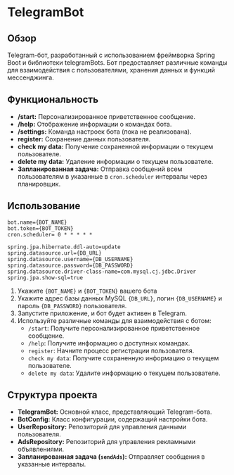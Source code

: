 # TelegramBot

## Обзор
Telegram-бот, разработанный с использованием фреймворка Spring Boot и библиотеки telegramBots. Бот предоставляет различные команды для взаимодействия с пользователями, хранения данных и функций мессенджинга.

## Функциональность
- **/start:** Персонализированное приветственное сообщение.
- **/help:** Отображение информации о командах бота.
- **/settings:** Команда настроек бота (пока не реализована).
- **register:** Сохранение данных пользователя.
- **check my data:** Получение сохраненной информации о текущем пользователе.
- **delete my data:** Удаление информации о текущем пользователе.
- **Запланированная задача:** Отправка сообщений всем пользователям в указанные в ```cron.scheduler``` интервалы через планировщик.



## Использование
```
bot.name={BOT_NAME}
bot.token={BOT_TOKEN}
cron.scheduler= 0 * * * * *

spring.jpa.hibernate.ddl-auto=update
spring.datasource.url={DB_URL}
spring.datasource.username={DB_USERNAME}
spring.datasource.password={DB_PASSWORD}
spring.datasource.driver-class-name=com.mysql.cj.jdbc.Driver
spring.jpa.show-sql=true
```
1. Укажите ```{BOT_NAME}``` и ```{BOT_TOKEN}``` вашего бота
2. Укажите адрес базы данных MySQL ```{DB_URL}```, логин ```{DB_USERNAME}``` и пароль ```{DB_PASSWORD}``` пользователя.
3. Запустите приложение, и бот будет активен в Telegram. 
4. Используйте различные команды для взаимодействия с ботом:
    - `/start`: Получите персонализированное приветственное сообщение.
    - `/help`: Получите информацию о доступных командах.
    - `register`: Начните процесс регистрации пользователя.
    - `check my data`: Получите сохраненную информацию о текущем пользователе.
    - `delete my data`: Удалите информацию о текущем пользователе.


## Структура проекта
- **TelegramBot:** Основной класс, представляющий Telegram-бота.
- **BotConfig:** Класс конфигурации, содержащий настройки бота.
- **UserRepository:** Репозиторий для управления данными пользователя.
- **AdsRepository:** Репозиторий для управления рекламными объявлениями.
- **Запланированная задача (`sendAds`):** Отправляет сообщения в указанные интервалы.

